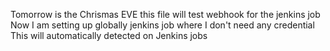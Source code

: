 Tomorrow is the Chrismas EVE
this file will test webhook for the jenkins job
Now I am setting up globally jenkins job where I don't need any credential
This will automatically detected on Jenkins jobs
